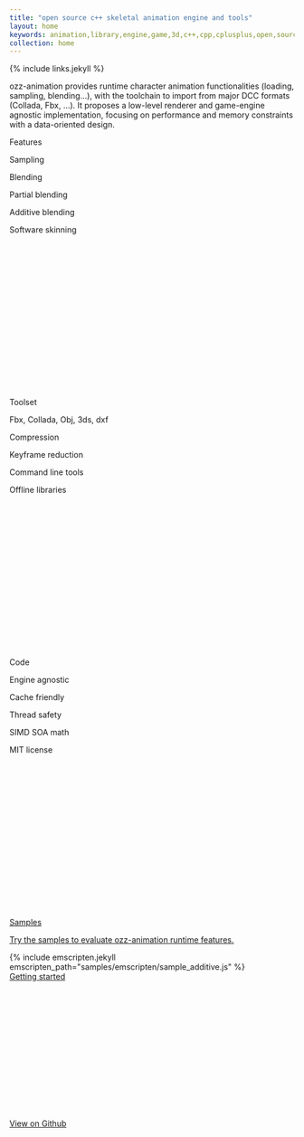 ```yaml
---
title: "open source c++ skeletal animation engine and tools"
layout: home
keywords: animation,library,engine,game,3d,c++,cpp,cplusplus,open,source,mit,skeleton,skeletal,bone,joint,character,blending,import,fbx,collada,obj,skinning,directx,opengl
collection: home
---
```


{% include links.jekyll %}

ozz-animation provides runtime character animation functionalities (loading, sampling, blending...), with the toolchain to import from major DCC formats (Collada, Fbx, ...). It proposes a low-level renderer and game-engine agnostic implementation, focusing on performance and memory constraints with a data-oriented design.
<br />

<div class="w3-row-padding w3-center">
  <div class="w3-third">
    <div class="w3-card-2" style="min-height:460px">
      <div class="w3-container w3-margin">
        <div class="w3-xxlarge w3-wide">Features</div>
        <div class="w3-text-theme">
          <i class="fa fa-superpowers w3-padding-8" style="font-size:128px"></i>
        </div>
        <p>Sampling</p>
        <p>Blending</p>
        <p>Partial blending</p>
        <p>Additive blending</p>
        <p>Software skinning</p>
      </div>  
    </div>  
  </div>
  <div class="w3-third">
    <div class="w3-card-2" style="min-height:460px">
      <div class="w3-container w3-margin">
        <div class="w3-xxlarge w3-wide">Toolset</div>
        <div class="w3-text-theme">
          <i class="fa fa-wrench w3-padding-8" style="font-size:128px"></i>
        </div>
        <p>Fbx, Collada, Obj, 3ds, dxf</p>
        <p>Compression</p>
        <p>Keyframe reduction</p>
        <p>Command line tools</p>
        <p>Offline libraries</p>
      </div>
    </div>
  </div>
  <div class="w3-third">
    <div class="w3-card-2" style="min-height:460px">
      <div class="w3-container w3-margin">
        <div class="w3-xxlarge w3-wide">Code</div>
        <div class="w3-text-theme">
          <i class="fa fa-pencil w3-padding-8" style="font-size:128px"></i>
        </div>
        <p>Engine agnostic</p>
        <p>Cache friendly</p>
        <p>Thread safety</p>
        <p>SIMD SOA math</p>
        <p>MIT license</p>
      </div>
    </div>
  </div>
</div>

<div class="w3-row w3-center">
  <div class="w3-card-2 w3-margin">
    <div class="w3-margin">
      <a class="a_reject" href="{{site.baseurl}}/samples/">
        <div class="w3-center w3-xxlarge w3-wide">Samples</div>
        <p>Try the samples to evaluate ozz-animation runtime features.</p>
      </a>
      {% include emscripten.jekyll emscripten_path="samples/emscripten/sample_additive.js" %}
    </div>
  </div>
</div>

<div class="w3-row-padding w3-center">
  <a class="a_reject w3-half" href="{{site.baseurl}}/documentation/getting_started/">
    <div class="w3-card-2" style="min-height:260px">
      <div class="w3-container w3-margin">
        <div class="w3-xxlarge w3-wide">Getting started</div>
        <div class="w3-text-theme">
          <i class="fa fa-forward w3-padding-8" style="font-size:128px"></i>
        </div>
      </div>  
    </div>
  </a>
  <a class="a_reject w3-half" href="http://github.com/guillaumeblanc/ozz-animation/" target="_blank">
    <div class="w3-card-2" style="min-height:260px">
      <div class="w3-container w3-margin">
        <div class="w3-xxlarge w3-wide">View on Github</div>
        <div class="w3-text-theme">
          <i class="fa fa-github w3-padding-8" style="font-size:128px"></i>
        </div>
      </div>
    </div>
  </a>
</div>
